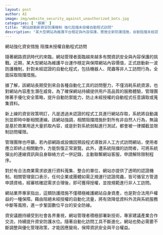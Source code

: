 ```yaml
---
layout: post
author: AI
image: img/website_security_against_unauthorized_bots.jpg
categories: [ '娛樂' ]
title: "網站啟動新資安防護機制 強化阻擋未授權自動程式訪問"
description: "某大型網站為維護平台穩定與內容保護，實施全新防護措施，自動阻擋未經認證的自動化程式，包括機器人與爬蟲，並提供合法需求者認證管道，以提升資安與用戶權益保障。"
---
```

網站強化資安措施 阻擋未授權自動程式訪問

隨著網路資訊時代的來臨，網站管理者面臨越來越多有關資訊安全與內容保護的挑戰。近期，某大型網站為維護平台運作穩定與保障網站內容價值，正式啟動新一波防護機制，針對未經認證的自動化程式，包括機器人、爬蟲等非人工訪問行為，全面採取阻擋措施。

據了解，該網站長期受到來自各種自動化工具的訪問壓力，不僅消耗系統資源，也對網站內容產生潛在威脅。為了確保網站持續提供用戶高品質的服務體驗，管理團隊著手優化安全策略，提升自動防禦能力，防止未經授權的自動程式任意讀取或蒐集資料。

新上線的資安政策明訂，凡是透過未認證的程式工具進行網站存取，系統將自動識別並即時中斷相關連線。該網站強調，相關阻擋措施針對所有非自然人行為，無論是基於商業用途大量抓取內容，或是針對系統弱點進行測試，都會被一律攔截並限制訪問權限。

管理團隊也呼籲，若內部網路或設備因預設程式導致非人工方式訪問網站，使用者應立即終止相關動作，方能恢復正常瀏覽。此外，遭系統阻擋的訪問者，可將系統彈出的連線資訊與自身聯絡方式一併記錄，主動聯繫網站客服，申請解除限制程序。

對於有合法商業需求欲進行資料蒐集、整合的單位，網站亦提供了透明的認證機制。相關管理窗口表示，任何企業或團體如需正規運行認證爬蟲，皆可循官方管道申請資格，經審核確認需求合理後，即可獲得授權，並按規範進行非人工訪問。

網站業界專家指出，這類防護措施不僅積極維護網站自身資產，也是對合法用戶權益的一種保障。藉由阻絕未經授權的自動化流量，將有效降低資料外流與系統服務中斷等風險，進一步鞏固數位平台的安全防線。

資安議題持續受到社會各界重視，網站管理者積極部署新技術，專家建議產業合作交流，持續提升資安防護水位。隨著自動化訪問工具不斷進化，網站也勢必需要不斷調整與優化管理政策，才能因應變局，保障資訊安全與平台權益。